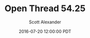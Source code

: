 ---
layout: podcast
title: "Open Thread 54.25"
author: Scott Alexander
description: https://slatestarcodex.com/2016/07/20/open-thread-54-25/
date: 2016-07-20 12:00:00 PDT
length: 58373
duration: 14
guid: open-thread-54-25
---